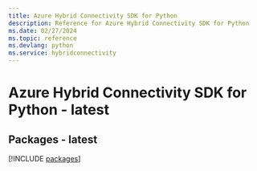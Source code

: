 ```yaml
---
title: Azure Hybrid Connectivity SDK for Python
description: Reference for Azure Hybrid Connectivity SDK for Python
ms.date: 02/27/2024
ms.topic: reference
ms.devlang: python
ms.service: hybridconnectivity
---
```

# Azure Hybrid Connectivity SDK for Python - latest
## Packages - latest
[!INCLUDE [packages](hybrid-connectivity-index.md)]